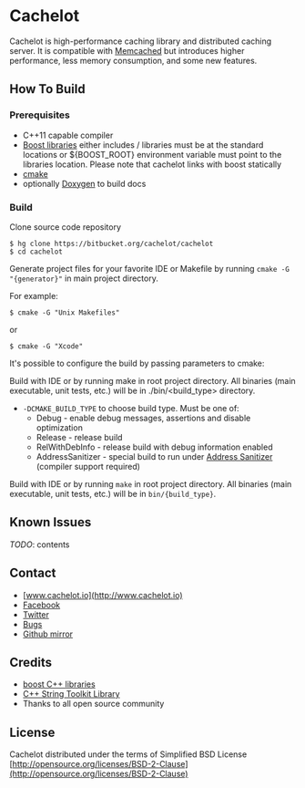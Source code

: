 Cachelot
========

Cachelot is high-performance caching library and distributed caching server. 
It is compatible with [Memcached](http://memcached.org) but introduces higher performance, less memory consumption, and some new features. 

How To Build
------------

### Prerequisites ###

 * C++11 capable compiler
 * [Boost libraries](http://boost.org/) either includes / libraries must be at the standard locations or ${BOOST_ROOT} environment variable must point to the libraries location. Please note that cachelot links with boost statically
 * [cmake](http://cmake.org/)
 * optionally [Doxygen](http://doxygen.org/) to build docs

### Build ###

Clone source code repository

    $ hg clone https://bitbucket.org/cachelot/cachelot
    $ cd cachelot

Generate project files for your favorite IDE or Makefile by running `cmake -G "{generator}"` in main project directory.

For example:

    $ cmake -G "Unix Makefiles"

or

    $ cmake -G "Xcode"

It's possible to configure the build by passing parameters to cmake:

Build with IDE or by running make in root project directory. All binaries (main executable, unit tests, etc.) will be in ./bin/<build_type> directory.


 * `-DCMAKE_BUILD_TYPE` to choose build type.
   Must be one of:
     - Debug - enable debug messages, assertions and disable optimization
     - Release - release build
     - RelWithDebInfo - release build with debug information enabled
     - AddressSanitizer - special build to run under [Address Sanitizer](https://code.google.com/p/address-sanitizer/) (compiler support required)

Build with IDE or by running `make` in root project directory. All binaries (main executable, unit tests, etc.) will be in `bin/{build_type}`.



Known Issues
------------
*TODO*: contents

Contact
-------
 * [www.cachelot.io](http://www.cachelot.io)
 * [Facebook](https://www.facebook.com/cachelot.io)
 * [Twitter](https://twitter.com/cachelot_io)
 * [Bugs](http://dev.cachelot.io/cachelot/issues)
 * [Github mirror](http://github.com/cachelot)


Credits
-------
 * [boost C++ libraries](http://www.boost.org)
 * [C++ String Toolkit Library](http://www.partow.net/programming/strtk/index.html)
 * Thanks to all open source community

License
-------
Cachelot distributed under the terms of Simplified BSD License
[http://opensource.org/licenses/BSD-2-Clause](http://opensource.org/licenses/BSD-2-Clause)